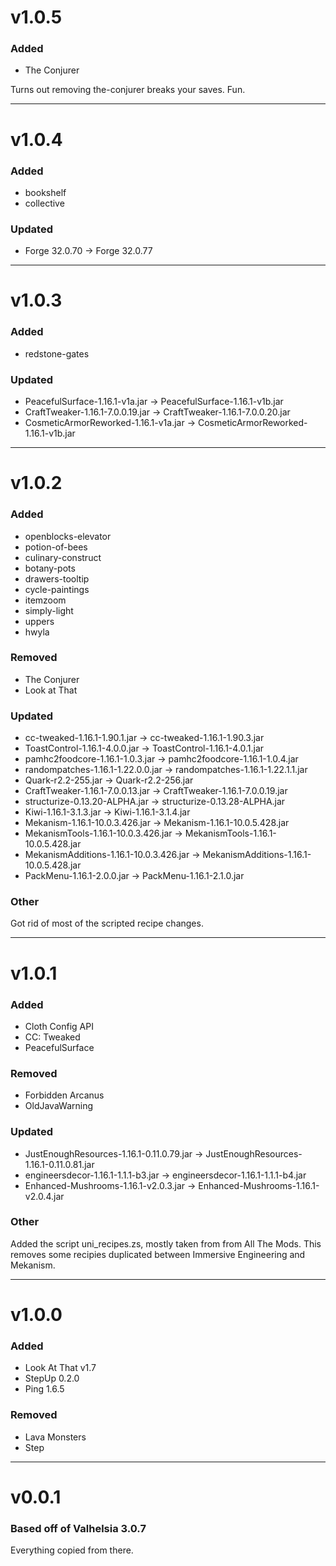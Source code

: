 
# v1.0.5

### Added
- The Conjurer

Turns out removing the-conjurer breaks your saves. Fun.


-----------------------------------

# v1.0.4

### Added
- bookshelf
- collective

### Updated
- Forge 32.0.70 -> Forge 32.0.77


-----------------------------------


# v1.0.3

### Added
- redstone-gates

### Updated
- PeacefulSurface-1.16.1-v1a.jar -> PeacefulSurface-1.16.1-v1b.jar
- CraftTweaker-1.16.1-7.0.0.19.jar -> CraftTweaker-1.16.1-7.0.0.20.jar
- CosmeticArmorReworked-1.16.1-v1a.jar -> CosmeticArmorReworked-1.16.1-v1b.jar


-----------------------------------


# v1.0.2

### Added
- openblocks-elevator
- potion-of-bees
- culinary-construct
- botany-pots
- drawers-tooltip
- cycle-paintings
- itemzoom
- simply-light
- uppers
- hwyla

### Removed
- The Conjurer
- Look at That
 
### Updated
- cc-tweaked-1.16.1-1.90.1.jar -> cc-tweaked-1.16.1-1.90.3.jar
- ToastControl-1.16.1-4.0.0.jar -> ToastControl-1.16.1-4.0.1.jar
- pamhc2foodcore-1.16.1-1.0.3.jar -> pamhc2foodcore-1.16.1-1.0.4.jar
- randompatches-1.16.1-1.22.0.0.jar -> randompatches-1.16.1-1.22.1.1.jar
- Quark-r2.2-255.jar -> Quark-r2.2-256.jar
- CraftTweaker-1.16.1-7.0.0.13.jar -> CraftTweaker-1.16.1-7.0.0.19.jar
- structurize-0.13.20-ALPHA.jar -> structurize-0.13.28-ALPHA.jar
- Kiwi-1.16.1-3.1.3.jar -> Kiwi-1.16.1-3.1.4.jar
- Mekanism-1.16.1-10.0.3.426.jar -> Mekanism-1.16.1-10.0.5.428.jar
- MekanismTools-1.16.1-10.0.3.426.jar -> MekanismTools-1.16.1-10.0.5.428.jar
- MekanismAdditions-1.16.1-10.0.3.426.jar -> MekanismAdditions-1.16.1-10.0.5.428.jar
- PackMenu-1.16.1-2.0.0.jar -> PackMenu-1.16.1-2.1.0.jar

### Other
Got rid of most of the scripted recipe changes. 


-----------------------------------


# v1.0.1

### Added
- Cloth Config API
- CC: Tweaked
- PeacefulSurface

### Removed
- Forbidden Arcanus
- OldJavaWarning

### Updated
- JustEnoughResources-1.16.1-0.11.0.79.jar -> JustEnoughResources-1.16.1-0.11.0.81.jar
- engineersdecor-1.16.1-1.1.1-b3.jar -> engineersdecor-1.16.1-1.1.1-b4.jar
- Enhanced-Mushrooms-1.16.1-v2.0.3.jar -> Enhanced-Mushrooms-1.16.1-v2.0.4.jar

### Other
Added the script uni_recipes.zs, mostly taken from from All The Mods. This removes some recipies duplicated between Immersive Engineering and Mekanism.


-----------------------------------

# v1.0.0

### Added
- Look At That v1.7
- StepUp 0.2.0
- Ping 1.6.5

### Removed
- Lava Monsters
- Step

-----------------------------------

# v0.0.1

### Based off of Valhelsia 3.0.7
Everything copied from there.

